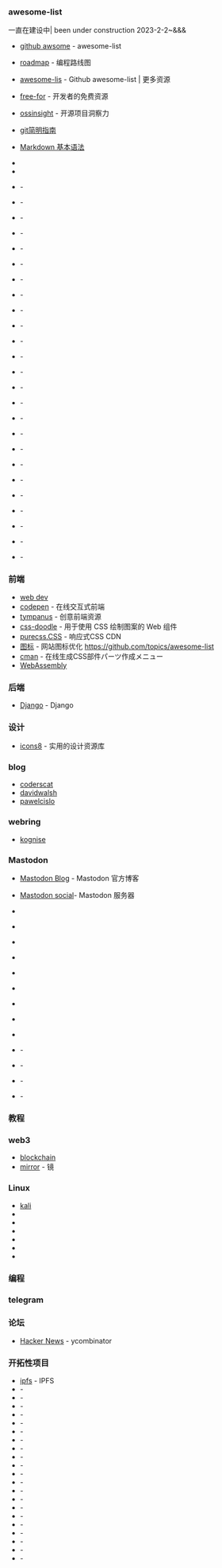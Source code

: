 
### awesome-list
一直在建设中| been under construction  2023-2-2~&&&
* [github awsome](https://github.com/sindresorhus/awesome) - awesome-list 
* [roadmap](https://github.com/kamranahmedse/developer-roadmap) - 编程路线图
* [awesome-lis](https://github.com/topics/awesome-list) - Github awesome-list | 更多资源
* [free-for](https://free-for.dev//) - 开发者的免费资源
* [ossinsight](https://ossinsight.io/explore/) - 开源项目洞察力
* [git简明指南](https://rogerdudler.github.io/git-guide/index.zh.html)
* [Markdown 基本语法](https://younghz.github.io/Markdown/) 
*  
* 

* []() - 
* []() - 
* []() - 
* []() - 
* []() - 
* []() - 
* []() - 
* []() - 
* []() - 
* []() - 
* []() - 

* []() - 
* []() - 
* []() - 
* []() - 
* []() - 
* []() - 
* []() - 
* []() - 
* []() - 
* []() - 
* []() - 
* []() - 
* []() - 

* []() - 

### 前端
* [web dev](https://web.dev/) 
* [codepen](https://codepen.io/) - 在线交互式前端
* [tympanus](https://tympanus.net/codrops/) - 创意前端资源
* [css-doodle](https://css-doodle.com/) - 用于使用 CSS 绘制图案的 Web 组件
* [purecss.CSS](https://purecss.io/) - 响应式CSS CDN
* [图标](https://realfavicongenerator.net/) - 网站图标优化
https://github.com/topics/awesome-list
* [cman](https://webparts.cman.jp/) - 在线生成CSS部件パーツ作成メニュー
* [WebAssembly](https://en.wikipedia.org/wiki/WebAssembly) 
### 后端
* [Django](https://www.djangoproject.com/) - Django

### 设计
* [icons8](https://icons8.com/icons) - 实用的设计资源库
### blog
* [coderscat](https://coderscat.com/) 
* [davidwalsh](https://davidwalsh.name/) 
* [pawelcislo](https://pawelcislo.com/)  
### webring
* [kognise](https://overengineering.kognise.dev/) 

### Mastodon
* [Mastodon Blog](https://blog.joinmastodon.org/) - Mastodon 官方博客
* [Mastodon social](https://instances.social/)- Mastodon 服务器

* []()  
* []()  
* []() 
* []()  
* []()  
* []() 
* []()  
* []()  
* []() 
* []() - 
* []() - 
* []() - 
* []() - 


### 教程
### web3
* [blockchain](https://www.blockchain.com/) 
* [mirror](https://mirror.xyz/) - 镜


### Linux
* [kali](https://www.kali.org/) 
* []() 
* []() 
* []() 
* []() 
* []() 
* []() 

### 编程

### telegram
### 
### 论坛
* [Hacker News](https://news.ycombinator.com/news) - ycombinator
### 开拓性项目
* [ipfs](https://ipfs.tech/) - IPFS
* []() - 
* []() - 
* []() - 
* []() - 
* []() - 
* []() - 
* []() - 
* []() - 
* []() - 
* []() - 
* []() - 
* []() - 
* []() - 
* []() - 
* []() - 
* []() - 
* []() - 
* []() - 
* []() - 
* []() - 
* []() - 
